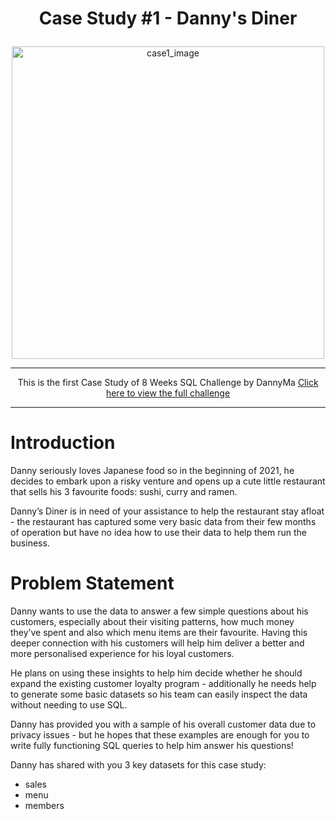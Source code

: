<h1><p align="center"> Case Study #1 - Danny's Diner </p></h1>

<div align='center'><img src="https://8weeksqlchallenge.com/images/case-study-designs/1.png" alt="case1_image" width="500"/></div>

<hr>
<p align='center'>This is the first Case Study of 8 Weeks SQL Challenge by DannyMa
<a href="https://8weeksqlchallenge.com/case-study-4/" rel="nofollow">Click here to view the full challenge</a>
</p>
<hr>

# Introduction
Danny seriously loves Japanese food so in the beginning of 2021, he decides to embark upon a risky venture and opens up a cute little restaurant that sells his 3 favourite foods: sushi, curry and ramen.

Danny’s Diner is in need of your assistance to help the restaurant stay afloat - the restaurant has captured some very basic data from their few months of operation but have no idea how to use their data to help them run the business.

# Problem Statement
Danny wants to use the data to answer a few simple questions about his customers, especially about their visiting patterns, how much money they’ve spent and also which menu items are their favourite. Having this deeper connection with his customers will help him deliver a better and more personalised experience for his loyal customers.

He plans on using these insights to help him decide whether he should expand the existing customer loyalty program - additionally he needs help to generate some basic datasets so his team can easily inspect the data without needing to use SQL.

Danny has provided you with a sample of his overall customer data due to privacy issues - but he hopes that these examples are enough for you to write fully functioning SQL queries to help him answer his questions!

Danny has shared with you 3 key datasets for this case study:

- sales
- menu
- members
